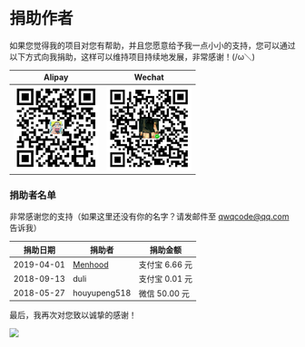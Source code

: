 # 捐助作者

如果您觉得我的项目对您有帮助，并且您愿意给予我一点小小的支持，您可以通过以下方式向我捐助，这样可以维持项目持续地发展，非常感谢！(/ω＼)

| Alipay | Wechat | 
| :------: | :------: | 
| <img width="150" src="./docs/donate/alipay.png"> | <img width="150" src="./docs/donate/wechat.png"> | 

### 捐助者名单

非常感谢您的支持（如果这里还没有你的名字？请发邮件至 qwqcode@qq.com 告诉我）

| 捐助日期 | 捐助者 | 捐助金额 |
| --- | --- | --- |
| 2019-04-01 | [Menhood](https://www.menhood.wang/) | 支付宝 6.66 元 |
| 2018-09-13 | duli | 支付宝 0.01 元 |
| 2018-05-27 | houyupeng518 | 微信 50.00 元 |

最后，我再次对您致以诚挚的感谢！

![](https://user-images.githubusercontent.com/22412567/46448776-2813d400-c7bb-11e8-9dce-f908bdf7b52b.gif)
